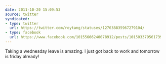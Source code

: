 ```yaml
---
date: 2011-10-20 15:09:53
source: twitter
syndicated:
- type: twitter
  url: https://twitter.com/roytang/statuses/127038835967279104/
- type: facebook
  url: https://www.facebook.com/10155666240078912/posts/10150337956173912
---
```


Taking a wednesday leave is amazing. I just got back to work and tomorrow is friday already!